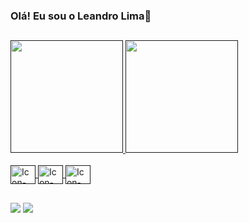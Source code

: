 ### Olá! Eu sou o Leandro Lima👋

##

<div>
  <a href=''>  
    <img height='180em' src='https://github-readme-stats.vercel.app/api?username=LeandroLima&show_icons=true&theme=dracula&include_all_commits=true&count_private=true'/>
    <img height='180em' src='https://github-readme-stats.vercel.app/api/top-langs/?username=LeandroLima&layout=compact&langs_count=5&theme=dracula'/>
</div>
<div style='display= inline-block'> <br>
    <img align='center' alt='Icon-JS' height='30' width='40' src='https://cdn.jsdelivr.net/gh/devicons/devicon/icons/javascript/javascript-original.svg'/>
    <img align='center' alt='Icon-React' height='30' width='40' src='https://cdn.jsdelivr.net/gh/devicons/devicon/icons/react/react-original.svg'/>
    <img align='center' alt='Icon-Flutter' height='30' width='40' src='https://cdn.jsdelivr.net/gh/devicons/devicon/icons/flutter/flutter-original.svg'/>
</div>
  
  
  ##
  
<div>
  <a href='https://www.linkedin.com/in/leandro-ferreira-6bb23b1a2/' target='_blank'><img src='https://img.shields.io/badge/LinkedIn-0077B5?style=for-the-badge&logo=linkedin&logoColor=white' target='_blank'></a>
  <a href='https://outlook.live.com/mail/0/inbox' target='_blank'><img src='https://img.shields.io/badge/Gmail-D14836?style=for-the-badge&logo=gmail&logoColor=white' target='_blank'></a>
  
</div>

<!--
**leandrolima132/leandrolima132** is a ✨ _special_ ✨ repository because its `README.md` (this file) appears on your GitHub profile.

Here are some ideas to get you started:

- 🔭 I’m currently working on ...
- 🌱 Estudando Javascript ...
- 👯 I’m looking to collaborate on ...
- 🤔 I’m looking for help with ...
- 💬 Ask me about ...
- 📫 How to reach me: ...
- 😄 Pronouns: ele/dele
- ⚡ Fun fact: ...
-->
